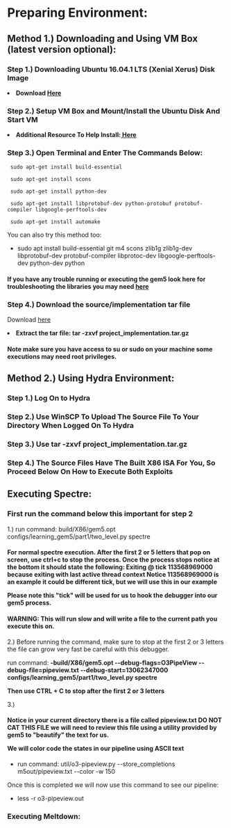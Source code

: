# Preparing Environment:
## Method 1.) Downloading and Using VM Box (latest version optional): ##

### Step 1.) Downloading Ubuntu 16.04.1 LTS (Xenial Xerus) Disk Image ###
  
<b><li>Download <a href='http://old-releases.ubuntu.com/releases/xenial/ubuntu-16.04.1-desktop-amd64.iso'>Here</a></li></b>
  
### Step 2.) Setup VM Box and Mount/Install the Ubuntu Disk And Start VM ###
  
<b><li>Additional Resource To Help Install:<a href='https://itsfoss.com/install-linux-in-virtualbox/'> Here</a></li></b>
  
### Step 3.) Open Terminal and Enter The Commands Below: ###
  
     sudo apt-get install build-essential
     
     sudo apt-get install scons
     
     sudo apt-get install python-dev
     
     sudo apt-get install libprotobuf-dev python-protobuf protobuf-compiler libgoogle-perftools-dev
     
     sudo apt-get install automake
     
  You can also try this method too:
  * sudo apt install build-essential git m4 scons zlib1g zlib1g-dev libprotobuf-dev protobuf-compiler libprotoc-dev libgoogle-perftools-dev python-dev python
 
 <h4 color ='red'>If you have any trouble running or executing the gem5 look here for troubleshooting the libraries you may need
 <a href='http://learning.gem5.org/book/part1/building.html#requirements-for-gem5'>here</a></h4>
 
 ### Step 4.) Download the source/implementation tar file ###
 
 Download <a href=''>here</a>
 
 <b><li>Extract the tar file:  tar -zxvf project_implementation.tar.gz</li></b>
  
 <h4 color ='red'>Note make sure you have access to su or sudo on your machine some executions may need root privileges.</h4>

## Method 2.) Using Hydra Environment: ##

### Step 1.) Log On to Hydra ###
  
### Step 2.) Use WinSCP To Upload The Source File To Your Directory When Logged On To Hydra ###
  
### Step 3.) Use tar -zxvf project_implementation.tar.gz ###
  
### Step 4.) The Source Files Have The Built X86 ISA For You, So Proceed Below On How to Execute Both Exploits ###

## Executing Spectre: ##

### First run the command below this important for step 2 ###

1.) run command: build/X86/gem5.opt configs/learning_gem5/part1/two_level.py spectre

<h4 color ='red'> 
For normal spectre execution. After the first 2 or 5 letters that pop on screen, use ctrl+c to stop the process. Once the process stops notice at the bottom it should state the following: 

<b>
Exiting @ tick 113568969000 because exiting with last active thread context 
Notice 113568969000 is an example it could be different tick, but we will use this in our example
</b>

Please note this "tick" will be used for us to hook the debugger into our gem5 process.
</h4>

<h4 color ='red'>
WARNING: This will run slow and will write a file to the current path you execute this on.
</h4>

2.) Before running the command, make sure to stop at the first 2 or 3 letters the file can grow very fast be careful with this debugger.

run command: <b>-build/X86/gem5.opt --debug-flags=O3PipeView --debug-file=pipeview.txt --debug-start=13062347000 configs/learning_gem5/part1/two_level.py spectre

Then use CTRL + C to stop after the first 2 or 3 letters</b>

3.) 
<h4 color ='red'>Notice in your current directory there is a file called pipeview.txt DO NOT CAT THIS FILE we will need to review this file using a utility provided by gem5 to "beautify" the text for us.

We will color code the states in our pipeline using ASCII text
</h4>

* run command: util/o3-pipeview.py --store_completions m5out/pipeview.txt --color -w 150

Once this is completed we will now use this command to see our pipeline: 
* less -r o3-pipeview.out

### Executing Meltdown: ###
